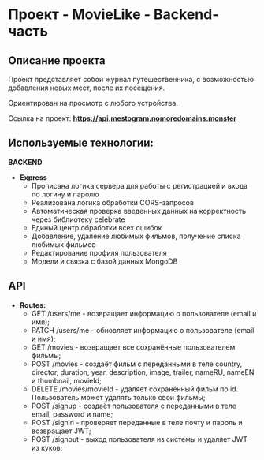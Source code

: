 # Проект - MovieLike - Backend-часть

## Описание проекта
Проект представляет собой журнал путешественника, с возможностью добавления новых мест, после их посещения.

Ориентирован на просмотр с любого устройства.

Ссылка на проект: **https://api.mestogram.nomoredomains.monster**

## Используемые технологии:

__BACKEND__
* __Express__
  * Прописана логика сервера для работы с регистрацией и входа по логину и паролю
  * Реализована логика обработки CORS-запросов
  * Автоматическая проверка введенных данных на корректность через библиотеку celebrate
  * Единый центр обработки всех ошибок
  * Добавление, удаление любимых фильмов, получение списка любимых фильмов
  * Редактирование профиля пользователя
  * Модели и связка с базой данных MongoDB

## API
* __Routes:__
  * GET /users/me - возвращает информацию о пользователе (email и имя);
  * PATCH /users/me - обновляет информацию о пользователе (email и имя);
  * GET /movies - возвращает все сохранённые пользователем фильмы;
  * POST /movies - создаёт фильм с переданными в теле country, director, duration, year, description, image, trailer, nameRU, nameEN и thumbnail, movieId;
  * DELETE /movies/movieId - удаляет сохранённый фильм по id. Пользователь может удалять только свои фильмы;
  * POST /signup - создаёт пользователя с переданными в теле email, password и name;
  * POST /signin - проверяет переданные в теле почту и пароль и возвращает JWT;
  * POST /signout - выход пользователя из системы и удаляет JWT из куков;
